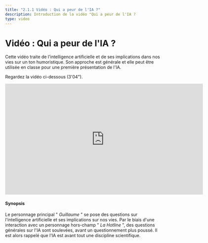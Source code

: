 ```yaml
---
title: "2.1.1 Vidéo : Qui a peur de l'IA ?"
description: Introduction de la vidéo "Qui a peur de l'IA ?
type: video
---
```


# Vidéo : Qui a peur de l'IA ?
Cette vidéo traite de l'intelligence artificielle et de ses implications dans nos vies sur un ton humoristique. Son approche est générale et elle peut être utilisée en classe pour une première présentation de l'IA.

Regardez la vidéo ci-dessous (3'04").

<center><iframe width="640" height="360" src="https://www.youtube.com/embed/JGl1NwywfJ0?rel=0&showinfo=0&cc_load_policy=1&hl=en&modestbranding=1" frameborder="0" allowfullscreen></iframe></center>

#### Synopsis
Le personnage principal " _Guillaume_ " se pose des questions sur l'intelligence artificielle et ses implications sur nos vies. Par le biais d'une interaction avec un personnage hors-champ " _La Hotline_ ", des questions générales sur l'IA sont soulevées, avant un questionnement plus poussé. Il est alors rappelé que l'IA est avant tout une discipline scientifique.
